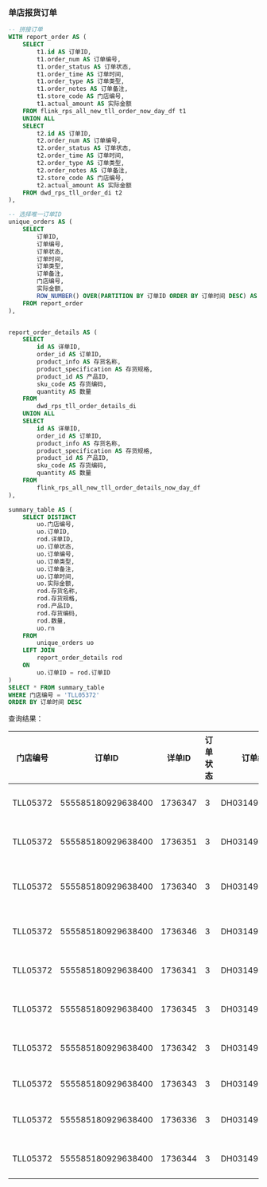 ### 单店报货订单

```sql
-- 拼接订单
WITH report_order AS (
    SELECT 
        t1.id AS 订单ID,
        t1.order_num AS 订单编号,
        t1.order_status AS 订单状态,
        t1.order_time AS 订单时间,
        t1.order_type AS 订单类型,
        t1.order_notes AS 订单备注,
        t1.store_code AS 门店编号,
        t1.actual_amount AS 实际金额
    FROM flink_rps_all_new_tll_order_now_day_df t1
    UNION ALL
    SELECT 
        t2.id AS 订单ID,
        t2.order_num AS 订单编号,
        t2.order_status AS 订单状态,
        t2.order_time AS 订单时间,
        t2.order_type AS 订单类型,
        t2.order_notes AS 订单备注,
        t2.store_code AS 门店编号,
        t2.actual_amount AS 实际金额
    FROM dwd_rps_tll_order_di t2      
),

-- 选择唯一订单ID
unique_orders AS (
    SELECT 
        订单ID,
        订单编号,
        订单状态,
        订单时间,
        订单类型,
        订单备注,
        门店编号,
        实际金额,
        ROW_NUMBER() OVER(PARTITION BY 订单ID ORDER BY 订单时间 DESC) AS rn
    FROM report_order
),


report_order_details AS (
    SELECT 
        id AS 详单ID,
        order_id AS 订单ID,
        product_info AS 存货名称,
        product_specification AS 存货规格,
        product_id AS 产品ID,
        sku_code AS 存货编码,
        quantity AS 数量
    FROM 
        dwd_rps_tll_order_details_di
    UNION ALL
    SELECT 
        id AS 详单ID,
        order_id AS 订单ID,
        product_info AS 存货名称,
        product_specification AS 存货规格,
        product_id AS 产品ID,
        sku_code AS 存货编码,
        quantity AS 数量
    FROM 
        flink_rps_all_new_tll_order_details_now_day_df
),

summary_table AS (
    SELECT DISTINCT
        uo.门店编号,
        uo.订单ID,
        rod.详单ID,
        uo.订单状态,
        uo.订单编号,
        uo.订单类型,
        uo.订单备注,
        uo.订单时间,
        uo.实际金额,
        rod.存货名称,
        rod.存货规格,
        rod.产品ID,
        rod.存货编码,
        rod.数量,
        uo.rn
    FROM 
        unique_orders uo
    LEFT JOIN 
        report_order_details rod
    ON 
        uo.订单ID = rod.订单ID
)
SELECT * FROM summary_table
WHERE 门店编号 = 'TLL05372'
ORDER BY 订单时间 DESC
```

查询结果：

| 门店编号 | 订单ID             | 详单ID  | 订单状态 | 订单编号       | 订单类型 | 订单备注 | 订单时间            | 实际金额 | 存货名称                       | 存货规格     | 产品ID             | 存货编码  | 数量 | rn   |
| -------- | ------------------ | ------- | -------- | -------------- | -------- | -------- | ------------------- | -------- | ------------------------------ | ------------ | ------------------ | --------- | ---- | ---- |
| TLL05372 | 555585180929638400 | 1736347 | 3        | DH031497313362 | 1        |          | 2025-03-14 10:57:19 | 8126     | 厚椰乳-1L*12盒/箱              | 1L*12盒/箱   | 483962582693187584 | 020000536 | 1    | 1    |
| TLL05372 | 555585180929638400 | 1736351 | 3        | DH031497313362 | 1        |          | 2025-03-14 10:57:19 | 8126     | 520新版奶茶杯-1000个/件        | 1000个/件    | 483962585356570624 | 050001515 | 1    | 1    |
| TLL05372 | 555585180929638400 | 1736340 | 3        | DH031497313362 | 1        |          | 2025-03-14 10:57:19 | 8126     | 茉莉初露(茉莉花茶)-50g*60包/箱 | 50g*60包/箱  | 483962582282145792 | 030001534 | 1    | 1    |
| TLL05372 | 555585180929638400 | 1736346 | 3        | DH031497313362 | 1        |          | 2025-03-14 10:57:19 | 8126     | 调味糖浆-6kg*4瓶/箱            | 6kg*4瓶/箱   | 483962582638661632 | 040001022 | 4    | 1    |
| TLL05372 | 555585180929638400 | 1736341 | 3        | DH031497313362 | 1        |          | 2025-03-14 10:57:19 | 8126     | 椰果果酱-2kg*9袋/箱            | 2kg*9袋/箱   | 483962582407974912 | 020000006 | 2    | 1    |
| TLL05372 | 555585180929638400 | 1736345 | 3        | DH031497313362 | 1        |          | 2025-03-14 10:57:19 | 8126     | 红豆罐头-900g*12罐/箱          | 900g*12罐/箱 | 483962582546386944 | 020000016 | 1    | 1    |
| TLL05372 | 555585180929638400 | 1736342 | 3        | DH031497313362 | 1        |          | 2025-03-14 10:57:19 | 8126     | 柳橙果粒罐头-850g*12罐/箱      | 850g*12罐/箱 | 483962582428946432 | 020000013 | 1    | 1    |
| TLL05372 | 555585180929638400 | 1736343 | 3        | DH031497313362 | 1        |          | 2025-03-14 10:57:19 | 8126     | 黄柠檬-15kg/箱                 | 15kg/箱      | 483962582525415424 | 040000045 | 1    | 1    |
| TLL05372 | 555585180929638400 | 1736336 | 3        | DH031497313362 | 1        |          | 2025-03-14 10:57:19 | 8126     | 原味冰淇淋粉-3kg*8包/件        | 3kg*8包/件   | 483962582147928064 | 010000001 | 1    | 1    |
| TLL05372 | 555585180929638400 | 1736344 | 3        | DH031497313362 | 1        |          | 2025-03-14 10:57:19 | 8126     | 冰淇淋筒(新版)-270g*20条/箱    | 270g*20条/箱 | 483962582533804032 | 040001002 | 9    | 1    |